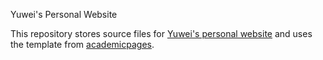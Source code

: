 Yuwei's Personal Website

This repository stores source files for [Yuwei's personal website](https://yuweizhou3.github.io) and uses the template from [academicpages](https://github.com/academicpages/academicpages.github.io).
